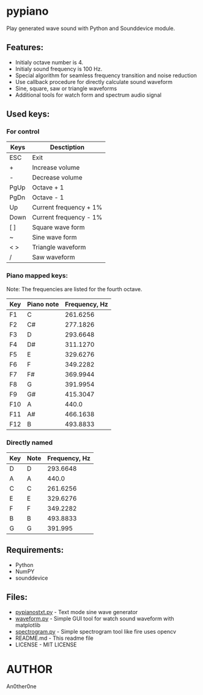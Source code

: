 # pypiano

Play generated wave sound with Python and Sounddevice module.

## Features:

* Initialy octave number is 4.
* Initialy sound frequency is 100 Hz.
* Special algorithm for seamless frequency transition and noise reduction
* Use callback procedure for directly calculate sound waveform
* Sine, square, saw or triangle waveforms
* Additional tools for watch form and spectrum audio signal

## Used keys:

### For control

| Keys | Desctiption |
| --- | --- |
| ESC | Exit |
| + | Increase volume |
| - | Decrease volume |
| PgUp | Octave + 1 |
| PgDn | Octave - 1 |
| Up | Current frequency + 1% |
| Down | Current frequency - 1% |
| [ ] | Square wave form |
| ~ | Sine wave form |
| < > | Triangle waveform |
| / | Saw waveform |

### Piano mapped keys:

Note: The frequencies are listed for the fourth octave.

| Key | Piano note | Frequency, Hz |
| --- | --- | --- |
| F1 | C | 261.6256 |
| F2 | C# | 277.1826 |
| F3 | D | 293.6648 |
| F4 | D# | 311.1270
| F5 | E | 329.6276 |
| F6 | F | 349.2282 |
| F7 | F# | 369.9944 |
| F8 | G | 391.9954 |
| F9 | G# | 415.3047 |
| F10 | A | 440.0 |
| F11 | A# | 466.1638 |
| F12 | B | 493.8833 |

### Directly named

| Key | Note | Frequency, Hz |
| --- | --- | --- |
| D | D | 293.6648 |
| A | A | 440.0 | 
| C | C | 261.6256 |
| E | E | 329.6276 |
| F | F | 349.2282 |
| B | B | 493.8833 |
| G | G | 391.995 |


## Requirements:

* Python
* NumPY
* sounddevice

## Files:
	
* [pypianostxt.py](pypianostxt.py) - Text mode sine wave generator
* [waveform.py](waveform.py) - Simple GUI tool for watch sound waveform with matplotlib
* [spectrogram.py](spectrogram.py) - Simple spectrogram tool like fire uses opencv
* README.md - This readme file
* LICENSE - MIT LICENSE

# AUTHOR
   An0ther0ne
